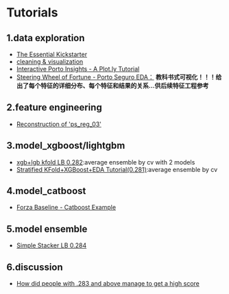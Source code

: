 # Tutorials
## 1.data exploration
- [The Essential Kickstarter](https://www.kaggle.com/asindico/porto-seguro-the-essential-kickstarter)
- [cleaning & visualization](https://www.kaggle.com/code1110/data-exploration-cleaning-visualization)
- [Interactive Porto Insights - A Plot.ly Tutorial](https://www.kaggle.com/arthurtok/interactive-porto-insights-a-plot-ly-tutorial)
- [Steering Wheel of Fortune - Porto Seguro EDA：](https://www.kaggle.com/headsortails/steering-wheel-of-fortune-porto-seguro-eda) **教科书式可视化！！！给出了每个特征的详细分布、每个特征和结果的关系...供后续特征工程参考**

## 2.feature engineering
- [Reconstruction of 'ps_reg_03'](https://www.kaggle.com/pnagel/reconstruction-of-ps-reg-03)


## 3.model_xgboost/lightgbm
- [xgb+lgb kfold LB 0.282](https://www.kaggle.com/rshally/porto-xgb-lgb-kfold-lb-0-282):average ensemble by cv with 2 models
- [Stratified KFold+XGBoost+EDA Tutorial(0.281)](https://www.kaggle.com/sudosudoohio/stratified-kfold-xgboost-eda-tutorial-0-281):average ensemble by cv


## 4.model_catboost
- [Forza Baseline - Catboost Example](https://www.kaggle.com/the1owl/forza-baseline-catboost-example?scriptVersionId=1630224/code)


## 5.model ensemble
- [Simple Stacker LB 0.284](https://www.kaggle.com/yekenot/simple-stacker-lb-0-284)

## 6.discussion
- [How did people with .283 and above manage to get a high score](https://www.kaggle.com/c/porto-seguro-safe-driver-prediction/discussion/40760)
